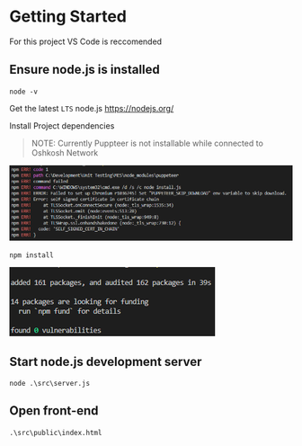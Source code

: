 # Getting Started

For this project VS Code is reccomended

## Ensure node.js is installed 

```
node -v
```
Get the latest `LTS` node.js https://nodejs.org/

Install Project dependencies

>   NOTE: Currently Puppteer is not installable while connected to Oshkosh Network

![Installing Error](img\screenshot.png)

```
npm install
```

![Install Success](img\install_success.png)


## Start node.js development server

``` 
node .\src\server.js
```

## Open front-end 

```
.\src\public\index.html
```
